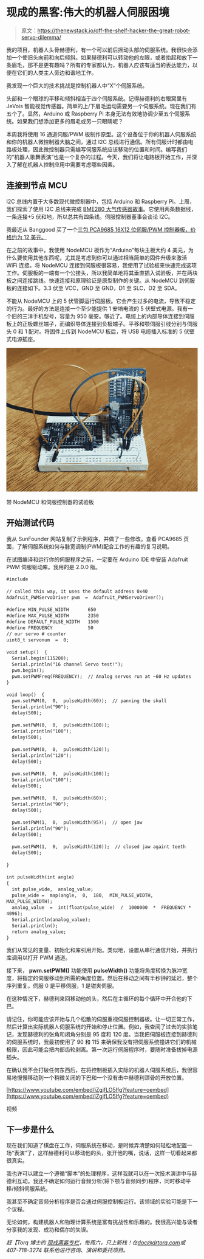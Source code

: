 # 现成的黑客:伟大的机器人伺服困境

> 原文：<https://thenewstack.io/off-the-shelf-hacker-the-great-robot-servo-dilemma/>

我的项目，机器人头骨赫德利，有一个可以前后摇动头部的伺服系统。我很快会添加一个使旧头向前和向后倾斜。如果赫德利可以转动他的左眼，或者抬起和放下一条眉毛，那不是更有趣吗？所有的专家都认为，机器人应该有适当的表达能力，以便在它们的人类主人旁边和谐地工作。

我发现一个巨大的技术挑战是控制机器人中“X”个伺服系统。

头部和一个眼球的平移和倾斜相当于四个伺服系统。记得赫德利的右眼窝里有 JeVois 智能视觉传感器。简单的上/下眉毛运动需要另一个伺服系统。现在我们有五个了。显然，Arduino 或 Raspberry Pi 本身无法有效地协调少至五个伺服系统。如果我们想添加更多的眉毛或另一只眼睛呢？

本周我将使用 16 通道伺服/PWM 板制作原型。这个设备位于你的机器人伺服系统和你的机器人微控制器大脑之间，通过 I2C 总线进行通信。所有伺服计时都由电路板处理，因此微控制器只需编写伺服系统应该移动的位置和时间。编写我们的“机器人歌舞表演”也是一个复杂的过程。今天，我们将让电路板开始工作，并深入了解在机器人控制应用中需要考虑哪些因素。

## 连接到节点 MCU

I2C 总线内置于大多数现代微控制器中，包括 Arduino 和 Raspberry Pi。上周，我们探索了使用 I2C 总线来完成 [BME280 大气传感器故事](https://thenewstack.io/off-the-shelf-hacker-portable-atmospheric-readings-with-a-sparkfun-breakout-board/)。它使用两条数据线，一条连接+5 伏和地，所以总共有四条线。伺服控制器董事会谈论 I2C。

我最近从 Banggood 买了一个[三包 PCA9685 16X12 位伺服/PWM 控制器板，价格约为 12 美元。](https://www.banggood.com/3Pcs-PCA9685-16-Channel-12-bit-PWM-Servo-Motor-Driver-I2C-Module-For-Arduino-Robot-p-1188110.html?rmmds=search&cur_warehouse=USA)

在之前的故事中，我使用 NodeMCU 板作为“Arduino”每块主板大约 4 美元，为什么要使用其他东西呢，尤其是考虑到你可以通过相当简单的固件升级来激活 WiFi 连接。将 NodeMCU 连接到伺服板很容易，我使用了试验板来快速完成这项工作。伺服板的一端有一个公接头，所以我简单地将其垂直插入试验板，并在两块板之间连接跳线。快速连接和原理验证是原型制作的关键。从 NodeMCU 到伺服板的连接如下。3.3 伏至 VCC，GND 至 GND，D1 至 SLC，D2 至 SDA。

不能从 NodeMCU 上的 5 伏管脚运行伺服板。它会产生过多的电流，导致不稳定的行为。最好的方法是连接一个至少能提供 1 安培电流的 5 伏壁式电源。我有一个旧的三洋手机型号，容量为 950 毫安。够近了。电缆上的内部导体连接到伺服板上的正极螺丝端子，而编织导体连接到负极端子。平移和颚伺服引线分别与伺服头 0 和 1 配对。将固件上传到 NodeMCU 板后，将 USB 电缆插入标准的 5 伏壁式电源插座。

![](img/f2f558157080487abdf63f1bdd95cdad.png)

带 NodeMCU 和伺服控制器的试验板

## 开始测试代码

我从 SunFounder 网站复制了示例程序，并做了一些修改。查看 PCA9685 页面，了解伺服系统如何与脉宽调制(PWM)配合工作的有趣的复习说明。

在试图编译和运行你的伺服程序之前，一定要在 Arduino IDE 中安装 Adafruit PWM 伺服驱动库。我用的是 2.0.0 版。

```
#include 

// called this way, it uses the default address 0x40
Adafruit_PWMServoDriver pwm  =  Adafruit_PWMServoDriver();

#define MIN_PULSE_WIDTH       650
#define MAX_PULSE_WIDTH       2350
#define DEFAULT_PULSE_WIDTH   1500
#define FREQUENCY             50
// our servo # counter
uint8_t servonum  =  0;

void setup()  {
  Serial.begin(115200);
  Serial.println("16 channel Servo test!");
  pwm.begin();
  pwm.setPWMFreq(FREQUENCY);  // Analog servos run at ~60 Hz updates
}

void loop()  {
  pwm.setPWM(0,  0,  pulseWidth(60));  // panning the skull
  Serial.println("90");
  delay(500);

  pwm.setPWM(0,  0,  pulseWidth(100));
  Serial.println("100");
  delay(500);

  pwm.setPWM(0,  0,  pulseWidth(120));
  Serial.println("120");
  delay(500);

  pwm.setPWM(0,  0,  pulseWidth(100));
  Serial.println("100");
  delay(500);

  pwm.setPWM(0,  0,  pulseWidth(60));
  Serial.println("90");
  delay(500);

  pwm.setPWM(1,  0,  pulseWidth(95));  // open jaw
  Serial.println("90");
  delay(500);

  pwm.setPWM(1,  0,  pulseWidth(120));  // closed jaw againt teeth
  delay(500);

}

int pulseWidth(int angle)
{
  int pulse_wide,  analog_value;
  pulse_wide =  map(angle,  0,  180,  MIN_PULSE_WIDTH,  MAX_PULSE_WIDTH);
  analog_value  =  int(float(pulse_wide)  /  1000000  *  FREQUENCY *  4096);
  Serial.println(analog_value);
  Serial.println();
  return analog_value;
}

```

我们从常见的变量、初始化和库引用开始。类似地，设置从串行通信开始，并执行库调用以打开 PWM 通道。

接下来， **pwm.setPWM()** 功能使用 **pulseWidth()** 功能将角度转换为脉冲宽度，将指定的伺服移动到所需的角度位置。然后在移动之间有半秒钟的延迟，整个序列重复。伺服 0 是平移伺服，1 是钳夹伺服。

在这种情况下，赫德利来回移动他的头，然后在主循环的每个循环中开合他的下巴。

请记住，你可能应该开始与几个松散的伺服重视伺服控制器板。让一切正常工作，然后计算出实际机器人伺服系统的开始和停止位置。例如，我查阅了过去的实验笔记，发现赫德利的张角和闭角分别是 95 度和 120 度。当我把伺服板连接到赫德利的伺服系统时，我最初使用了 90 和 115 来确保我没有把伺服系统撞进它们的机械极限，因此可能会把内部齿轮剥离。第一次运行伺服程序时，要随时准备拔掉电源插头。

在确认我不会打破任何东西后，在将控制板插入实际的机器人伺服系统后，我很容易地慢慢移动到一个稍微关闭的下巴和一个没有击中赫德利颈骨的开放位置。

[https://www.youtube.com/embed/iZgjfLO5Ifg?feature=oembed](https://www.youtube.com/embed/iZgjfLO5Ifg?feature=oembed)

视频

## 下一步是什么

现在我们知道了棋盘在工作，伺服系统在移动，是时候弄清楚如何轻松地配置一场“表演”了，这样赫德利可以移动他的头，张开他的嘴，说话，这样一切看起来都很真实。

我也许可以建立一个遵循“脚本”的处理程序，这样我就可以在一次技术演讲中与赫德利互动。我还不确定如何运行音频分析(将下颚与音频同步)程序，同时移动平移/倾斜伺服系统。

我甚至不确定音频分析程序是否会通过伺服控制板运行。该领域的实验可能是下一个议程。

无论如何，构建机器人和物理计算系统是富有挑战性和乐趣的。我很高兴能与读者分享我的发现、成功和偶尔的失误。

*赶【Torq 博士的 [现成黑客专栏](https://thenewstack.io/tag/off-the-shelf-hacker/)，每周六，只上新栈！在[doc@drtorq.com](mailto:doc@drtorq.com)或 407-718-3274 联系他进行咨询、演讲和委托项目。*

<svg xmlns:xlink="http://www.w3.org/1999/xlink" viewBox="0 0 68 31" version="1.1"><title>Group</title> <desc>Created with Sketch.</desc></svg>